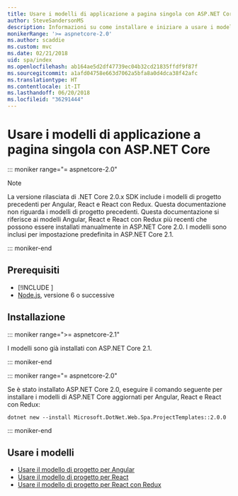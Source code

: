 ```yaml
---
title: Usare i modelli di applicazione a pagina singola con ASP.NET Core
author: SteveSandersonMS
description: Informazioni su come installare e iniziare a usare i modelli di progetto per applicazioni a pagina singola di ASP.NET Core.
monikerRange: '>= aspnetcore-2.0'
ms.author: scaddie
ms.custom: mvc
ms.date: 02/21/2018
uid: spa/index
ms.openlocfilehash: ab164ae5d2df47739ec04b32cd21835ffdf9f87f
ms.sourcegitcommit: a1afd04758e663d7062a5bfa8a0d4dca38f42afc
ms.translationtype: HT
ms.contentlocale: it-IT
ms.lasthandoff: 06/20/2018
ms.locfileid: "36291444"
---
```

# <a name="use-the-single-page-application-templates-with-aspnet-core"></a>Usare i modelli di applicazione a pagina singola con ASP.NET Core

::: moniker range="= aspnetcore-2.0"

> [!NOTE]
> La versione rilasciata di .NET Core 2.0.x SDK include i modelli di progetto precedenti per Angular, React e React con Redux. Questa documentazione non riguarda i modelli di progetto precedenti. Questa documentazione si riferisce ai modelli Angular, React e React con Redux più recenti che possono essere installati manualmente in ASP.NET Core 2.0. I modelli sono inclusi per impostazione predefinita in ASP.NET Core 2.1.

::: moniker-end

## <a name="prerequisites"></a>Prerequisiti

* [!INCLUDE [](~/includes/net-core-sdk-download-link.md)]
* [Node.js](https://nodejs.org), versione 6 o successive

## <a name="installation"></a>Installazione

::: moniker range=">= aspnetcore-2.1"

I modelli sono già installati con ASP.NET Core 2.1.

::: moniker-end

::: moniker range="= aspnetcore-2.0"

Se è stato installato ASP.NET Core 2.0, eseguire il comando seguente per installare i modelli di ASP.NET Core aggiornati per Angular, React e React con Redux:

```console
dotnet new --install Microsoft.DotNet.Web.Spa.ProjectTemplates::2.0.0
```

::: moniker-end

## <a name="use-the-templates"></a>Usare i modelli

* [Usare il modello di progetto per Angular](xref:spa/angular)
* [Usare il modello di progetto per React](xref:spa/react)
* [Usare il modello di progetto per React con Redux](xref:spa/react-with-redux)
